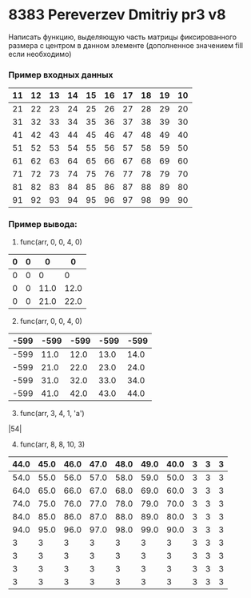 # 8383 Pereverzev Dmitriy pr3 v8

Написать функцию, выделяющую часть матрицы фиксированного размера с центром в данном элементе (дополненное значением fill если необходимо)

### Пример входных данных

|11 |12 |13   |14   |15   |16   |17   |18 |19 |10 |
|---|---|-----|-----|-----|-----|-----|---|---|---|
|21 |22 |23   |24   |25   |26   |27   |28 |29 |20 |
|31 |32 |33   |34   |35   |36   |37   |38 |39 |30 |
|41 |42 |43   |44   |45   |46   |47   |48 |49 |40 |
|51 |52 |53   |54   |55   |56   |57   |58 |59 |50 |
|61 |62 |63   |64   |65   |66   |67   |68 |69 |60 |
|71 |72 |73   |74   |75   |76   |77   |78 |79 |70 |
|81 |82 |83   |84   |85   |86   |87   |88 |89 |80 |
|91 |92 |93   |94   |95   |96   |97   |98 |99 |90 |


### Пример вывода:

1. func(arr, 0, 0, 4, 0)

|0  |0  |0    |0    |
|---|---|-----|-----|
|0  | 0 | 0   | 0   |
|0  | 0 | 11.0| 12.0|
|0  | 0 | 21.0| 22.0|

2. func(arr, 0, 0, 4, 0)

|-599|-599|-599 |-599 |-599 |
|----|----|-----|-----|-----|
|-599| 11.0| 12.0| 13.0| 14.0|
|-599| 21.0| 22.0| 23.0| 24.0|
|-599| 31.0| 32.0| 33.0| 34.0|
|-599| 41.0| 42.0| 43.0| 44.0|
3. func(arr, 3, 4, 1, 'a')

|54|

4. func(arr, 8, 8, 10, 3)

|44.0|45.0|46.0 |47.0 |48.0 |49.0 |40.0 |3  |3  |3  |
|----|----|-----|-----|-----|-----|-----|---|---|---|
|54.0| 55.0| 56.0| 57.0| 58.0| 59.0| 50.0| 3 | 3 | 3 |
|64.0| 65.0| 66.0| 67.0| 68.0| 69.0| 60.0| 3 | 3 | 3 |
|74.0| 75.0| 76.0| 77.0| 78.0| 79.0| 70.0| 3 | 3 | 3 |
|84.0| 85.0| 86.0| 87.0| 88.0| 89.0| 80.0| 3 | 3 | 3 |
|94.0| 95.0| 96.0| 97.0| 98.0| 99.0| 90.0| 3 | 3 | 3 |
|3   | 3  | 3   | 3   | 3   | 3   | 3   | 3 | 3 | 3 |
|3   | 3  | 3   | 3   | 3   | 3   | 3   | 3 | 3 | 3 |
|3   | 3  | 3   | 3   | 3   | 3   | 3   | 3 | 3 | 3 |
|3   | 3  | 3   | 3   | 3   | 3   | 3   | 3 | 3 | 3 |
